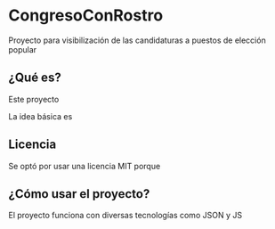 # CongresoConRostro

Proyecto para visibilización de las candidaturas a puestos de elección popular

¿Qué es?
---

Este proyecto

La idea básica es

Licencia
---

Se optó por usar una licencia MIT porque

¿Cómo usar el proyecto?
---

El proyecto funciona con diversas tecnologías como JSON y JS

